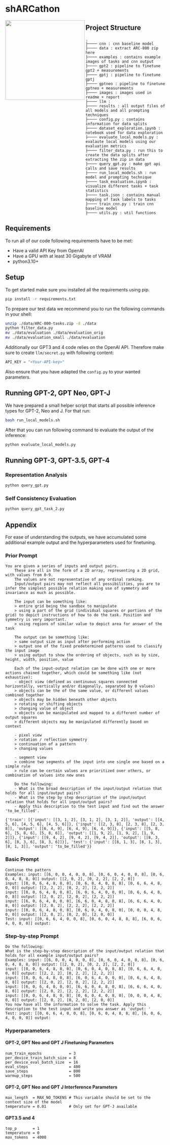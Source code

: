 # shARCathon
<img align="left" src="images/sharcathon.png" width="250" alt="">

## Project Structure

```
.
├──── cnn : cnn baseline model
├──── data : extract ARC-800 zip here
├──── examples : contains example images of tasks and cnn output
├──── gpt2 : pipeline to finetune gpt2 + measurements
├──── gptj : pipeline to finetune gptj
├──── gptneo : pipeline to finetune gptneo + measurements
├──── images : images used in readme + report
├──── llm : 
├──── results : all output files of all models and all prompting techniques
├──── config.py : contains information for data splits
├──── dataset_exploration.ipynb : notebook used for data exploration
├──── evaluate_local_models.py : evalaute local models using our evaluation metrics
├──── filter_data.py : run this to create the data splits after extracting the zip in data
├──── query_gpt.py : make gpt api calls and save results
├──── run_local_models.sh : run model and prompting technique
├──── task_evaluation.ipynb : visualize different tasks + task statistics
├──── task.json : contains manual mapping of task labels to tasks
├──── train_cnn.py : train cnn baseline model
├──── utils.py : util functions
```

## Requirements

To run all of our code following requirements have to be met:
 - Have a valid API Key from OpenAI
 - Have a GPU with at least 30 Gigabyte of VRAM
 - python3.10+

## Setup

To get started make sure you installed all the requirements using pip.
```bash
pip install -r requirements.txt
```

To prepare our test data we recommend you to run the following commands in your shell:
```bash
unzip ./data/ARC-800-tasks.zip -d ./data
python filter_data.py
mv ./data/evaluation ./data/evaluation_orig
mv ./data/evaluation_small ./data/evaluation
```

Additionally our GPT3 and 4 code relies on the OpenAI API.
Therefore make sure to create `llm/secret.py` with following content:
```python
API_KEY = "<Your-API-key>"
```

Also ensure that you have adapted the `config.py` to your wanted parameters.

## Running GPT-2, GPT Neo, GPT-J

We have prepared a small helper script that starts all possible inference types for GPT-2, Neo and J.
For that run:
```bash
bash run_local_models.sh
```

After that you can run following command to evaluate the output of the inference:
```bash
python evaluate_local_models.py
```

## Running GPT-3, GPT-3.5, GPT-4

### Representation Analysis
```bash
python query_gpt.py
```

### Self Consistency Evaluation
```bash
python query_gpt_task_2.py
```


## Appendix
For ease of understanding the outputs, we have accumulated some additional example output and the hyperparameters used for finetuning.

### Prior Prompt
```
You are given a series of inputs and output pairs. 
    These are all in the form of a 2D array, representing a 2D grid, with values from 0-9. 
    The values are not representative of any ordinal ranking. 
    Input/output pairs may not reflect all possibilities, you are to infer the simplest possible relation making use of symmetry and invariance as much as possible.

    The input can be something like:
    > entire grid being the sandbox to manipulate
    > using a part of the grid (individual squares or portions of the grid) to depict instructions of how to do the task. Position and symmetry is very important.
    > using regions of similar value to depict area for answer of the task

    The output can be something like:
    > same output size as input after performing action
    > output one of the fixed predetermined patterns used to classify the input image
    > using output to show the ordering of objects, such as by size, height, width, position, value

    Each of the input-output relation can be done with one or more actions chained together, which could be something like (not exhaustive):
    - object view (defined as continuous squares connected horizontally, vertically and/or diagonally, separated by 0 values)
    > objects can be the of the same value, or different values combined together
    > objects may be hidden beneath other objects
    > rotating or shifting objects
    > changing value of object
    > objects can be manipulated and mapped to a different number of output squares
    > different objects may be manipulated differently based on context

    - pixel view
    > rotation / reflection symmetry
    > continuation of a pattern
    > changing values

    - segment view
    > combine two segments of the input into one single one based on a simple rule
    > rule can be certain values are prioritized over others, or combination of values into new ones

    Do the following:
    - What is the broad description of the input/output relation that holds for all input/output pairs?
    - What is the step by step description of the input/output relation that holds for all input/output pairs? 
    - Apply this description to the test input and find out the answer 'to_be_filled'.

{'train': [{'input': [[3, 1, 2], [3, 1, 2], [3, 1, 2]], 'output': [[4, 5, 6], [4, 5, 6], [4, 5, 6]]}, {'input': [[2, 3, 8], [2, 3, 8], [2, 3, 8]], 'output': [[6, 4, 9], [6, 4, 9], [6, 4, 9]]}, {'input': [[5, 8, 6], [5, 8, 6], [5, 8, 6]], 'output': [[1, 9, 2], [1, 9, 2], [1, 9, 2]]}, {'input': [[9, 4, 2], [9, 4, 2], [9, 4, 2]], 'output': [[8, 3, 6], [8, 3, 6], [8, 3, 6]]}], 'test': {'input': [[8, 1, 3], [8, 1, 3], [8, 1, 3]], 'output': 'to_be_filled'}}
```

### Basic Prompt
```
Continue the pattern
Examples: input: [[6, 0, 0, 4, 0, 0, 8], [0, 6, 0, 4, 0, 0, 8], [0, 6, 0, 4, 8, 8, 0]] output: [[2, 0, 2], [0, 2, 2], [2, 2, 0]] 
input: [[0, 0, 6, 4, 8, 8, 0], [0, 6, 0, 4, 0, 8, 8], [0, 6, 6, 4, 8, 0, 0]] output: [[2, 2, 2], [0, 2, 2], [2, 2, 2]] 
input: [[0, 0, 6, 4, 8, 0, 8], [6, 0, 6, 4, 0, 0, 0], [0, 6, 6, 4, 8, 0, 8]] output: [[2, 0, 2], [2, 0, 2], [2, 2, 2]] 
input: [[6, 0, 6, 4, 0, 0, 0], [6, 6, 0, 4, 8, 0, 8], [6, 6, 6, 4, 0, 8, 0]] output: [[2, 0, 2], [2, 2, 2], [2, 2, 2]] 
input: [[0, 0, 6, 4, 8, 0, 8], [0, 6, 0, 4, 0, 8, 0], [0, 0, 0, 4, 8, 0, 0]] output: [[2, 0, 2], [0, 2, 0], [2, 0, 0]]
Test: input: [[0, 6, 6, 4, 0, 0, 8], [0, 6, 0, 4, 8, 8, 8], [6, 0, 6, 4, 0, 0, 0]] output:
```


### Step-by-step Prompt
```
Do the following:
What is the step-by-step description of the input/output relation that holds for all example input/output pairs?
Examples: input: [[6, 0, 0, 4, 0, 0, 8], [0, 6, 0, 4, 0, 0, 8], [0, 6, 0, 4, 8, 8, 0]] output: [[2, 0, 2], [0, 2, 2], [2, 2, 0]] 
input: [[0, 0, 6, 4, 8, 8, 0], [0, 6, 0, 4, 0, 8, 8], [0, 6, 6, 4, 8, 0, 0]] output: [[2, 2, 2], [0, 2, 2], [2, 2, 2]] 
input: [[0, 0, 6, 4, 8, 0, 8], [6, 0, 6, 4, 0, 0, 0], [0, 6, 6, 4, 8, 0, 8]] output: [[2, 0, 2], [2, 0, 2], [2, 2, 2]] 
input: [[6, 0, 6, 4, 0, 0, 0], [6, 6, 0, 4, 8, 0, 8], [6, 6, 6, 4, 0, 8, 0]] output: [[2, 0, 2], [2, 2, 2], [2, 2, 2]] 
input: [[0, 0, 6, 4, 8, 0, 8], [0, 6, 0, 4, 0, 8, 0], [0, 0, 0, 4, 8, 0, 0]] output: [[2, 0, 2], [0, 2, 0], [2, 0, 0]] 
You now have all the information to solve the task. Apply this description to the test input and write you answer as 'output: '
Test: input: [[0, 6, 6, 4, 0, 0, 8], [0, 6, 0, 4, 8, 8, 8], [6, 0, 6, 4, 0, 0, 0]] output:
```


### Hyperparameters

#### GPT-2, GPT Neo and GPT J Finetuning Parameters
```
num_train_epochs            = 3
per_device_train_batch_size = 8
per_device_eval_batch_size  = 16
eval_steps                  = 400
save_steps                  = 800
warmup_steps                = 500
```

#### GPT-2, GPT Neo and GPT J Interference Parameters
```
max_length  = MAX_NO_TOKENS # This variable should be set to the context size of the model
temperature = 0.01          # Only set for GPT-J available
```

#### GPT3.5 and 4
```
top_p       = 1
temperature = 0
max_tokens  = 4000
```






